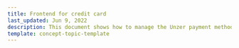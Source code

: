 ```yaml
---
title: Frontend for credit card
last_updated: Jun 9, 2022
description: This document shows how to manage the Unzer payment method
template: concept-topic-template
---
```

